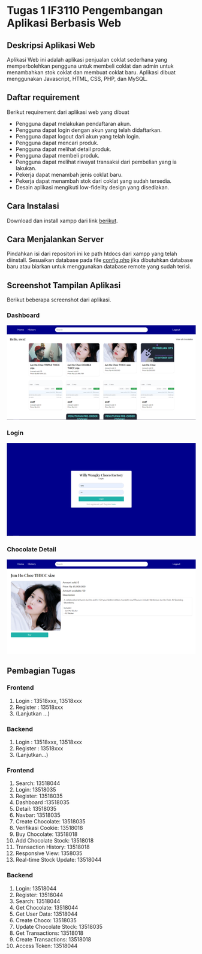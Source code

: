 # Tugas 1 IF3110 Pengembangan Aplikasi Berbasis Web

## Deskripsi Aplikasi Web

Aplikasi Web ini adalah aplikasi penjualan coklat sederhana yang memperbolehkan pengguna untuk membeli coklat dan admin untuk menambahkan stok coklat dan membuat coklat baru. Aplikasi dibuat menggunakan Javascript, HTML, CSS, PHP, dan MySQL.

## Daftar requirement

Berikut requirement dari aplikasi web yang dibuat
* Pengguna dapat melakukan pendaftaran akun.
* Pengguna dapat login dengan akun yang telah didaftarkan.
* Pengguna dapat logout dari akun yang telah login.
* Pengguna dapat mencari produk.
* Pengguna dapat melihat detail produk.
* Pengguna dapat membeli produk.
* Pengguna dapat melihat riwayat transaksi dari pembelian yang ia lakukan.
* Pekerja dapat menambah jenis coklat baru.
* Pekerja dapat menambah stok dari coklat yang sudah tersedia.
* Desain aplikasi mengikuti low-fidelity design yang disediakan.

## Cara Instalasi

Download dan install xampp dari link [berikut](https://www.apachefriends.org/index.html).

## Cara Menjalankan Server

Pindahkan isi dari repositori ini ke path htdocs dari xampp yang telah diinstall. Sesuaikan database pada file [config.php](./api/config.php) jika dibutuhkan database baru atau biarkan untuk menggunakan database remote yang sudah terisi.

## Screenshot Tampilan Aplikasi

Berikut beberapa screenshot dari aplikasi.

### Dashboard

![](resources/dashboard.PNG)

### Login

![](resources/login.PNG)

### Chocolate Detail

![](resources/detail.PNG)

## Pembagian Tugas

### Frontend
1. Login : 13518xxx, 13518xxx
2. Register : 13518xxx
3. (Lanjutkan …)

### Backend
1. Login : 13518xxx, 13518xxx
2. Register : 13518xxx
3. (Lanjutkan…)

### Frontend
1. Search: 13518044
2. Login: 13518035
3. Register: 13518035
4. Dashboard :13518035
5. Detail: 13518035
6. Navbar: 13518035
7. Create Chocolate: 13518035
8. Verifikasi Cookie: 13518018
9. Buy Chocolate: 13518018
10. Add Chocolate Stock: 13518018
11. Transaction History: 13518018
12. Responsive View: 1358035
13. Real-time Stock Update: 13518044

### Backend
1. Login: 13518044
2. Register: 13518044
3. Search: 13518044
4. Get Chocolate: 13518044
5. Get User Data: 13518044
6. Create Choco: 13518035
7. Update Chocolate Stock: 13518035
8. Get Transactions: 13518018
9. Create Transactions: 13518018
10. Access Token: 13518044